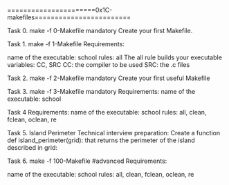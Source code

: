 ======================0x1C-makefiles========================

Task 0. make -f 0-Makefile
mandatory
Create your first Makefile.

Task 1. make -f 1-Makefile
Requirements:

name of the executable: school
rules: all
The all rule builds your executable
variables: CC, SRC
CC: the compiler to be used
SRC: the .c files

Task 2. make -f 2-Makefile
mandatory
Create your first useful Makefile

Task 3. make -f 3-Makefile
mandatory
Requirements:
name of the executable: school

Task 4 Requirements:
name of the executable: school
rules: all, clean, fclean, oclean, re

Task 5. Island Perimeter
Technical interview preparation:
Create a function def island_perimeter(grid): that returns the perimeter of the island described in grid:

Task 6. make -f 100-Makefile
#advanced
Requirements:

name of the executable: school
rules: all, clean, fclean, oclean, re
